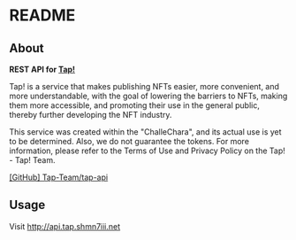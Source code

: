 # README

## About
**REST API for [Tap!](https://tap.shmn7iii.net)**

Tap! is a service that makes publishing NFTs easier, more convenient, and more understandable, with the goal of lowering the barriers to NFTs, making them more accessible, and promoting their use in the general public, thereby further developing the NFT industry.

This service was created within the "ChalleChara", and its actual use is yet to be determined. Also, we do not guarantee the tokens. For more information, please refer to the Terms of Use and Privacy Policy on the Tap!  -  Tap! Team.

[[GitHub] Tap-Team/tap-api](https://github.com/Tap-Team/tap-api)

## Usage
Visit http://api.tap.shmn7iii.net